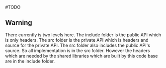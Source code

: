 #TODO

## Warning
There currently is two levels here. The include folder is the public API which is only headers. The src folder is the private API which is headers and source for the private API. The src folder also includes the public API's source. So all implementation is in the src folder. However the headers which are needed by the shared libraries which are built by this code base are in the include folder.